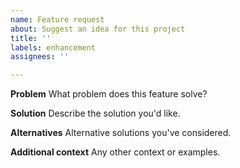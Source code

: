 ```yaml
---
name: Feature request
about: Suggest an idea for this project
title: ''
labels: enhancement
assignees: ''

---
```


**Problem**
What problem does this feature solve?

**Solution**
Describe the solution you'd like.

**Alternatives**
Alternative solutions you've considered.

**Additional context**
Any other context or examples.
